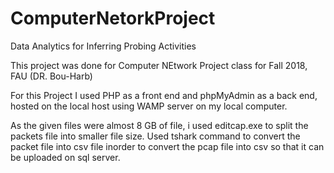 # ComputerNetorkProject
Data Analytics for Inferring Probing Activities

This project was done for Computer NEtwork Project class for Fall 2018, FAU (DR. Bou-Harb)

For this Project I used PHP as a front end and phpMyAdmin as a back end, hosted on the local host using WAMP server on my local computer.

As the given files were almost 8 GB of file, i used editcap.exe to split the packets file into smaller file size. Used tshark command to convert the packet file into csv file inorder to convert the pcap file into csv so that it can be uploaded on sql server.
